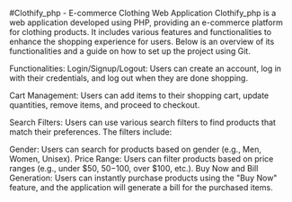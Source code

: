 #Clothify_php - E-commerce Clothing Web Application
Clothify_php is a web application developed using PHP, providing an e-commerce platform for clothing products. It includes various features and functionalities to enhance the shopping experience for users. Below is an overview of its functionalities and a guide on how to set up the project using Git.

Functionalities:
Login/Signup/Logout:
Users can create an account, log in with their credentials, and log out when they are done shopping.

Cart Management:
Users can add items to their shopping cart, update quantities, remove items, and proceed to checkout.

Search Filters:
Users can use various search filters to find products that match their preferences. The filters include:

Gender: Users can search for products based on gender (e.g., Men, Women, Unisex).
Price Range: Users can filter products based on price ranges (e.g., under $50, $50-$100, over $100, etc.).
Buy Now and Bill Generation:
Users can instantly purchase products using the "Buy Now" feature, and the application will generate a bill for the purchased items.
